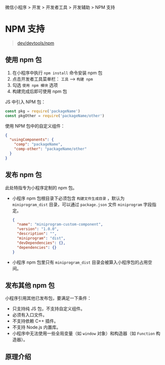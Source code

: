微信小程序 > 开发 > 开发者工具 > 开发辅助 > NPM 支持

# NPM 支持

> [dev/devtools/npm](https://developers.weixin.qq.com/miniprogram/dev/devtools/npm.html)

## 使用 npm 包

1. 在小程序中执行 `npm install` 命令安装 npm 包
2. 点击开发者工具菜单栏： `工具` --> `构建 npm`
3. 勾选 `使用 npm 模块` 选项
4. 构建完成后即可使用 npm 包

JS 中引入 NPM 包：

```js
const pkg = require('packageName')
const pkgOther = require('packageName/other')
```

使用 NPM 包中的自定义组件：

```json
{
  "usingComponents": {
    "comp": "packageName",
    "comp-other": "packageName/other"
  }
}
```

## 发布 npm 包

此处特指专为小程序定制的 npm 包。

- 小程序 npm 包根目录下必须包含 `构建文件生成目录` ，默认为 `miniprogram_dist` 目录，可以通过 `package.json` 文件 `miniprogram` 字段指定。

  ```json
  {
    "name": "miniprogram-custom-component",
    "version": "1.0.0",
    "description": "",
    "miniprogram": "dist",
    "devDependencies": {},
    "dependencies": {}
  }
  ```

- 小程序 npm 包里只有 `miniprogram_dist` 目录会被算入小程序包的占用空间。

## 发布其他 npm 包

小程序引用其他已发布包，要满足一下条件：

- 只支持纯 JS 包，不支持自定义组件。
- 必须有入口文件。
- 不支持依赖 C++ 插件。
- 不支持 Node.js 内置库。
- 小程序中无法使用一些全局变量（如 `window` 对象）和构造器（如 `Function` 构造器）。

## 原理介绍

